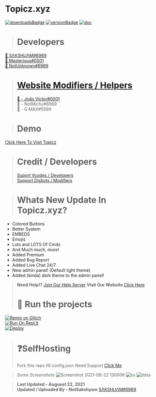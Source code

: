 # Topicz.xyz

[![downloadsBadge](https://img.shields.io/npm/dt/discord-giveaways?style=for-the-badge)](https://topicz.xyz)
[![versionBadge](https://img.shields.io/npm/v/discord-giveaways?style=for-the-badge)](https://discord.gg/eWpusb5yn4)
[![doc](https://img.shields.io/badge/Documentation-Click%20here-blue?style=for-the-badge)](https://discord.gg/eWpusb5yn4)


> # Developers
<a href="https://topicz.xyz/user/745581095747059722">👤 SΛКSHЏΛM#6969<br>
<a href="https://topicz.xyz/user/693553429380857978">👤 Masterious#0001<br>
<a href="https://topicz.xyz/user/729554449844011130">👤 NotUnknown#6969<br>
  
> # Website Modifiers / Helpers 
> 👤 - João Victor#0001</a><br>
> 👤 - NotMichx#6969</a><br>
> 👤 - G∙MAX#5599</a><br>


> # Demo
<a href="https://topicz.xyz/">Click Here To Visit Topicz</a>
<br>

> # Credit / Developers
> [Suport Vcodes / Developers](https://vcodes.xyz/)<br>
> [Support Disbots / Modifiers](https://disbots.xyz/)<br>

> # Whats New Update In Topicz.xyz?

- Colored Buttons
- Better Syatem
- EMBEDS
- Emojis
- Lots and LOTS Of Cmds
- And Much much, more!
- Added Premium 
- Added Bug Report
- Added Live Chat 24/7
- New admin panel!  (Default light theme) 
- Added (kinda) dark theme to the admin panel!

> **Need Help!?** [Join Our Help Server](https://discord.gg/eWpusb5yn4)
> **Visit Our Website** [Click Here](https://topicz.xyz/)
> 
> # 💨 **Run the projects**
[![Remix on Glitch](https://cdn.glitch.com/2703baf2-b643-4da7-ab91-7ee2a2d00b5b%2Fremix-button.svg)](https://glitch.com/edit/#!/import/github/vcodes-xyz/vcodes)<br>
[![Run On Repl.It](https://repl.it/badge/github/vcodes-xyz/bot-list)](https://replit.com/@NotSakshyam6966/Topicz#README.md)<br>
[![Deploy](https://www.herokucdn.com/deploy/button.svg)](https://heroku.com/deploy?template=https://github.com/vcodes-xyz/vcodes)

> # ❓**SelfHosting**
> Fork this repo
> fill config.json
> Need Support [Click Me](https://discord.gg/7dHSkaHE9w) 

> *Some Screenshots*
![Screenshot 2021-08-22 130006](https://user-images.githubusercontent.com/88571629/130346121-7d6588a8-2ac9-4714-980e-90c20954642d.png)
![ss](https://user-images.githubusercontent.com/88571629/130346178-20fd8a9f-7203-44e9-a598-80363c269487.png)
![ddss](https://user-images.githubusercontent.com/88571629/130346198-23302c9a-ea60-4b7a-a7ab-1198c1027901.png)



> **Last Updated - Auguest 22, 2021**<br>
> **Updated / Uploaded By - NotSakshyam** [SΛКSHЏΛM#6969](https://topicz.xyz/user/825651289102090250)<br>
